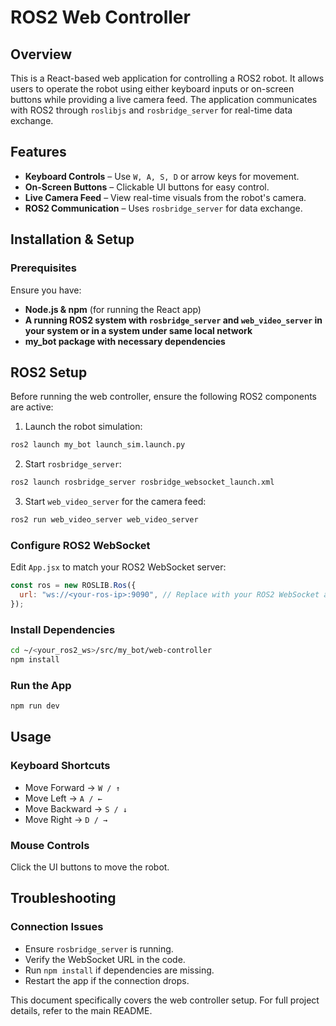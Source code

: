 # ROS2 Web Controller

## Overview

This is a React-based web application for controlling a ROS2 robot. It allows users to operate the robot using either keyboard inputs or on-screen buttons while providing a live camera feed. The application communicates with ROS2 through `roslibjs` and `rosbridge_server` for real-time data exchange.

## Features

- **Keyboard Controls** – Use `W, A, S, D` or arrow keys for movement.
- **On-Screen Buttons** – Clickable UI buttons for easy control.
- **Live Camera Feed** – View real-time visuals from the robot's camera.
- **ROS2 Communication** – Uses `rosbridge_server` for data exchange.

## Installation & Setup

### Prerequisites
Ensure you have:
- **Node.js & npm** (for running the React app)
- **A running ROS2 system with `rosbridge_server` and `web_video_server` in your system or in a system under same local network**
- **my_bot package with necessary dependencies**

## ROS2 Setup
Before running the web controller, ensure the following ROS2 components are active:

1. Launch the robot simulation:
```sh
ros2 launch my_bot launch_sim.launch.py
```
2. Start `rosbridge_server`:
```sh
ros2 launch rosbridge_server rosbridge_websocket_launch.xml
```

3. Start `web_video_server` for the camera feed:
```sh
ros2 run web_video_server web_video_server
```

### Configure ROS2 WebSocket
Edit `App.jsx` to match your ROS2 WebSocket server:
```js
const ros = new ROSLIB.Ros({
  url: "ws://<your-ros-ip>:9090", // Replace with your ROS2 WebSocket address
});
```

### Install Dependencies
```sh
cd ~/<your_ros2_ws>/src/my_bot/web-controller
npm install
```

### Run the App
```sh
npm run dev
```

## Usage

### Keyboard Shortcuts
- Move Forward → `W / ↑`
- Move Left → `A / ←`
- Move Backward → `S / ↓`
- Move Right → `D / →`

### Mouse Controls
Click the UI buttons to move the robot.

## Troubleshooting

### Connection Issues
- Ensure `rosbridge_server` is running.
- Verify the WebSocket URL in the code.
- Run `npm install` if dependencies are missing.
- Restart the app if the connection drops.

This document specifically covers the web controller setup. For full project details, refer to the main README.